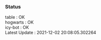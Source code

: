 ### Status


table : OK  
hogwarts : OK  
icy-bot : OK  
Latest Update : 2021-12-02 20:08:05.302264
